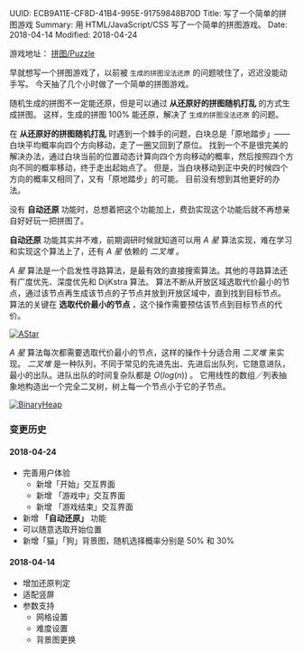UUID: ECB9A11E-CF8D-41B4-995E-91759848B70D
Title: 写了一个简单的拼图游戏
Summary: 用 HTML/JavaScript/CSS 写了一个简单的拼图游戏。
Date: 2018-04-14
Modified: 2018-04-24

游戏地址： [拼图/Puzzle](./html/puzzle/)

早就想写一个拼图游戏了，以前被 `生成的拼图没法还原` 的问题唬住了，迟迟没能动手写。
今天抽了几个小时做了一个简单的拼图游戏。

随机生成的拼图不一定能还原，但是可以通过 **从还原好的拼图随机打乱** 的方式生成拼图。
这样，生成的拼图 100% 能还原，解决了 `生成的拼图没法还原` 的问题。

在 **从还原好的拼图随机打乱** 时遇到一个棘手的问题，白块总是「原地踏步」——白块平均概率向四个方向移动，走了一圈又回到了原位。
找到一个不是很完美的解决办法，通过白块当前的位置动态计算向四个方向移动的概率，然后按照四个方向不同的概率移动，终于走出起始点了。
但是，当白块移动到正中央的时候四个方向的概率又相同了，又有「原地踏步」的可能。
目前没有想到其他更好的办法。

没有 **自动还原** 功能时，总想着把这个功能加上，费劲实现这个功能后就不再想亲自好好玩一把拼图了。

**自动还原** 功能其实并不难，前期调研时候就知道可以用 *A 星* 算法实现，难在学习和实现这个算法上了，还有 *A 星* 依赖的 *二叉堆* 。

*A 星* 算法是一个启发性寻路算法，是最有效的直接搜索算法。其他的寻路算法还有广度优先、深度优先和 DijKstra 算法。
算法不断从开放区域选取代价最小的节点，通过该节点再生成该节点的子节点并放到开放区域中，直到找到目标节点。
算法的关键在 **选取代价最小的节点** ，这个操作需要预估该节点到目标节点的代价。

[![AStar]({filename}/assets/images/astar.svg)](https://gist.github.com/whiler/259285dca698f7b59970c3d34584111c)


*A 星* 算法每次都需要选取代价最小的节点，这样的操作十分适合用 *二叉堆* 来实现。
*二叉堆* 是一种队列，不同于常见的先进先出、先进后出队列，它随意进队，最小的出队。进队出队的时间复杂队都是 $O(log(n))$ 。
它用线性的数组／列表抽象地构造出一个完全二叉树，树上每一个节点小于它的子节点。

[![BinaryHeap]({filename}/assets/images/binheap.svg)](https://gist.github.com/whiler/67668f14c0466eca081a203d5655f779)


### 变更历史 ###

#### 2018-04-24 ####
- 完善用户体验
	- 新增「开始」交互界面
	- 新增 「游戏中」交互界面
	- 新增 「游戏结束」交互界面
- 新增 **「自动还原」** 功能
- 可以随意选取开始位置
- 新增「猫」「狗」背景图，随机选择概率分别是 50% 和 30%

#### 2018-04-14 ####
- 增加还原判定
- 适配竖屏
- 参数支持
	- 网格设置
	- 难度设置
	- 背景图更换
